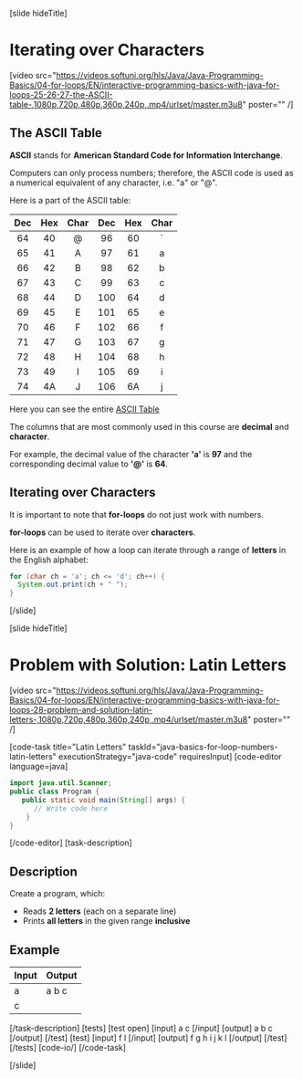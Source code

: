 
[slide hideTitle]

# Iterating over Characters

[video src="https://videos.softuni.org/hls/Java/Java-Programming-Basics/04-for-loops/EN/interactive-programming-basics-with-java-for-loops-25-26-27-the-ASCII-table-,1080p,720p,480p,360p,240p,.mp4/urlset/master.m3u8" poster="" /]

## The ASCII Table

**ASCII** stands for **American Standard Code for Information Interchange**. 
 
Computers can only process numbers; therefore, the ASCII code is used as a numerical equivalent of any character, i.e. "a" or "@". 

Here is a part of the ASCII table:

| **Dec** | **Hex** | **Char** | **Dec** | **Hex** | **Char** |
| :-----: | :-----: | :------: | :-----: | :-----: | :------: |
|   64    |   40    |    \@    |   96    |   60    |    \`    |
|   65    |   41    |    A     |   97    |   61    |    a     |
|   66    |   42    |    B     |   98    |   62    |    b     |
|   67    |   43    |    C     |   99    |   63    |    c     |
|   68    |   44    |    D     |   100   |   64    |    d     |
|   69    |   45    |    E     |   101   |   65    |    e     |
|   70    |   46    |    F     |   102   |   66    |    f     |
|   71    |   47    |    G     |   103   |   67    |    g     |
|   72    |   48    |    H     |   104   |   68    |    h     |
|   73    |   49    |    I     |   105   |   69    |    i     |
|   74    |   4A    |    J     |   106   |   6A    |    j     |

Here you can see the entire [ASCII Table](http://www.asciitable.com)

The columns that are most commonly used in this course are **decimal** and **character**.

For example, the decimal value of the character **'a'** is **97** and the corresponding decimal value to **'@'** is **64**.

## Iterating over Characters

It is important to note that **for-loops** do not just work with numbers. 

**for-loops** can be used to iterate over **characters**.

Here is an example of how a loop can iterate through a range of **letters** in the English alphabet:
```java live
for (char ch = 'a'; ch <= 'd'; ch++) {
  System.out.print(ch + " ");
}
```
[/slide]

[slide hideTitle]
# Problem with Solution: Latin Letters

[video src="https://videos.softuni.org/hls/Java/Java-Programming-Basics/04-for-loops/EN/interactive-programming-basics-with-java-for-loops-28-problem-and-solution-latin-letters-,1080p,720p,480p,360p,240p,.mp4/urlset/master.m3u8" poster="" /]

[code-task title="Latin Letters" taskId="java-basics-for-loop-numbers-latin-letters" executionStrategy="java-code" requiresInput]
[code-editor language=java]
```java
import java.util.Scanner;
public class Program {
   public static void main(String[] args) {
      // Write code here
    }
}
```
[/code-editor]
[task-description]
## Description
Create a program, which:

* Reads **2 letters** (each on a separate line)
* Prints **all letters** in the given range **inclusive**

## Example
| **Input** | **Output** 
| --- | --- |
| a | a b c|
| c | |

[/task-description]
[tests]
[test open]
[input]
a
c
[/input]
[output]
a b c
[/output]
[/test]
[test]
[input]
f
l
[/input]
[output]
f g h i j k l
[/output]
[/test]
[/tests]
[code-io/]
[/code-task]

[/slide]

